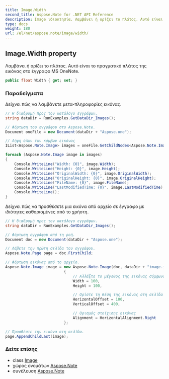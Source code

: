 ```yaml
---
title: Image.Width
second_title: Aspose.Note for .NET API Reference
description: Image ιδιοκτησία. Λαμβάνει ή ορίζει το πλάτος. Αυτό είναι το πραγματικό πλάτος της εικόνας στο έγγραφο MS OneNote.
type: docs
weight: 180
url: /el/net/aspose.note/image/width/
---
```

## Image.Width property

Λαμβάνει ή ορίζει το πλάτος. Αυτό είναι το πραγματικό πλάτος της εικόνας στο έγγραφο MS OneNote.

```csharp
public float Width { get; set; }
```

### Παραδείγματα

Δείχνει πώς να λαμβάνετε μετα-πληροφορίες εικόνας.

```csharp
// Η διαδρομή προς τον κατάλογο εγγράφων.
string dataDir = RunExamples.GetDataDir_Images();

// Φόρτωση του εγγράφου στο Aspose.Note.
Document oneFile = new Document(dataDir + "Aspose.one");

// Λήψη όλων των κόμβων εικόνας
IList<Aspose.Note.Image> images = oneFile.GetChildNodes<Aspose.Note.Image>();

foreach (Aspose.Note.Image image in images)
{
    Console.WriteLine("Width: {0}", image.Width);
    Console.WriteLine("Height: {0}", image.Height);
    Console.WriteLine("OriginalWidth: {0}", image.OriginalWidth);
    Console.WriteLine("OriginalHeight: {0}", image.OriginalHeight);
    Console.WriteLine("FileName: {0}", image.FileName);
    Console.WriteLine("LastModifiedTime: {0}", image.LastModifiedTime);
    Console.WriteLine();
}
```

Δείχνει πώς να προσθέσετε μια εικόνα από αρχείο σε έγγραφο με ιδιότητες καθορισμένες από το χρήστη.

```csharp
// Η διαδρομή προς τον κατάλογο εγγράφων.
string dataDir = RunExamples.GetDataDir_Images();

// Φόρτωση εγγράφου από τη ροή.
Document doc = new Document(dataDir + "Aspose.one");

// Λάβετε την πρώτη σελίδα του εγγράφου.
Aspose.Note.Page page = doc.FirstChild;

// Φόρτωση εικόνας από το αρχείο.
Aspose.Note.Image image = new Aspose.Note.Image(doc, dataDir + "image.jpg")
                          {
                              // Αλλάξτε το μέγεθος της εικόνας σύμφωνα με τις ανάγκες σας (προαιρετικό).
                              Width = 100,
                              Height = 100,

                              // Ορίστε τη θέση της εικόνας στη σελίδα (προαιρετικό).
                              HorizontalOffset = 100,
                              VerticalOffset = 400,

                              // Ορισμός στοίχισης εικόνας
                              Alignment = HorizontalAlignment.Right
                          };

// Προσθέστε την εικόνα στη σελίδα.
page.AppendChildLast(image);
```

### Δείτε επίσης

* class [Image](../)
* χώρος ονομάτων [Aspose.Note](../../image/)
* συνέλευση [Aspose.Note](../../../)


